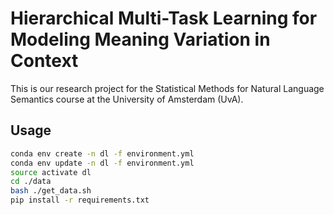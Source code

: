 # Hierarchical Multi-Task Learning for Modeling Meaning Variation in Context

This is our research project for the Statistical Methods for Natural Language Semantics course at the University of Amsterdam (UvA).

## Usage

```bash
conda env create -n dl -f environment.yml
conda env update -n dl -f environment.yml
source activate dl
cd ./data
bash ./get_data.sh
pip install -r requirements.txt
```
